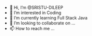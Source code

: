 - 👋 Hi, I’m @SRISTU-DILEEP
- 👀 I’m interested in Coding
- 🌱 I’m currently learning Full Stack Java
- 💞️ I’m looking to collaborate on ...
- 📫 How to reach me ...

<!---
SRISTU-DILEEP/SRISTU-DILEEP is a ✨ special ✨ repository because its `README.md` (this file) appears on your GitHub profile.
You can click the Preview link to take a look at your changes.
--->
